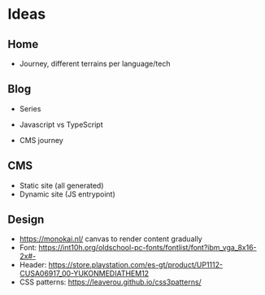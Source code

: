 # Ideas

## Home

- Journey, different terrains per language/tech

## Blog

- Series

- Javascript vs TypeScript
- CMS journey


## CMS

- Static site (all generated)
- Dynamic site (JS entrypoint)

## Design
- https://monokai.nl/ canvas to render content gradually
- Font: https://int10h.org/oldschool-pc-fonts/fontlist/font?ibm_vga_8x16-2x#-
- Header: https://store.playstation.com/es-gt/product/UP1112-CUSA06917_00-YUKONMEDIATHEM12
- CSS patterns: https://leaverou.github.io/css3patterns/